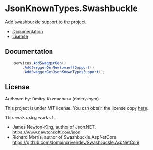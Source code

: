 # JsonKnownTypes.Swashbuckle

Add swashbuckle support to the project.

- [Documentation](#Documentation)
- [License](#License)



## Documentation

```c#        
    services.AddSwaggerGen()
        .AddSwaggerGenNewtonsoftSupport()
        .AddSwaggerGenJsonKnownTypesSupport();
```

## License

Authored by: Dmitry Kaznacheev (dmitry-bym)

This project is under MIT license. You can obtain the license copy [here](https://github.com/dmitry-bym/JsonKnownTypes.Swashbuckle/blob/main/LICENSE).

This work using work of :
 - James Newton-King, author of Json.NET. https://www.newtonsoft.com/json
 - Richard Morris, author of Swashbuckle.AspNetCore https://github.com/domaindrivendev/Swashbuckle.AspNetCore
